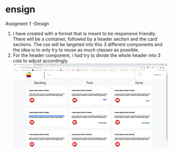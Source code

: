 # ensign
 Assigment 1
-Design 
1. I have created with a format that is meant to be responsive friendly. There will be a container, followed by a header section and the card sections.  The css will be targeted into this 3 different components and the idea is to only try to reuse as much classes as possible.
2. For the header component, i had try to divide the whole header into 3 cols to adjust accordingly. 
![Alt Text](Assignment1/Assignment1.png)